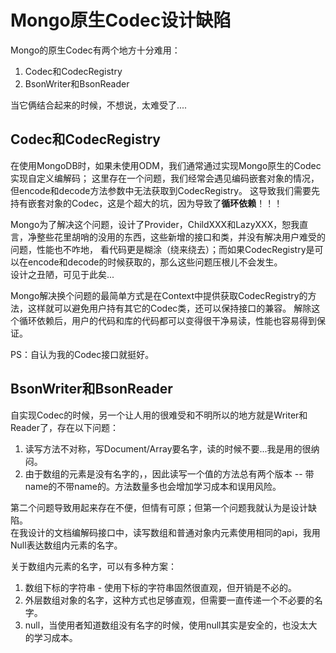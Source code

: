 # Mongo原生Codec设计缺陷

Mongo的原生Codec有两个地方十分难用：

1. Codec和CodecRegistry
2. BsonWriter和BsonReader

当它俩结合起来的时候，不想说，太难受了....

## Codec和CodecRegistry

在使用MongoDB时，如果未使用ODM，我们通常通过实现Mongo原生的Codec实现自定义编解码；
这里存在一个问题，我们经常会遇见编码嵌套对象的情况，但encode和decode方法参数中无法获取到CodecRegistry。
这导致我们需要先持有嵌套对象的Codec，这是个超大的坑，因为导致了**循环依赖**！！！

Mongo为了解决这个问题，设计了Provider，ChildXXX和LazyXXX，恕我直言，净整些花里胡哨的没用的东西，这些新增的接口和类，并没有解决用户难受的问题，性能也不咋地，
看代码更是糊涂（绕来绕去）；而如果CodecRegistry是可以在encode和decode的时候获取的，那么这些问题压根儿不会发生。  
设计之丑陋，可见于此矣...

Mongo解决换个问题的最简单方式是在Context中提供获取CodecRegistry的方法，这样就可以避免用户持有其它的Codec类，还可以保持接口的兼容。
解除这个循环依赖后，用户的代码和库的代码都可以变得很干净易读，性能也容易得到保证。

PS：自认为我的Codec接口就挺好。

## BsonWriter和BsonReader

自实现Codec的时候，另一个让人用的很难受和不明所以的地方就是Writer和Reader了，存在以下问题：

1. 读写方法不对称，写Document/Array要名字，读的时候不要...我是用的很纳闷。
2. 由于数组的元素是没有名字的，，因此读写一个值的方法总有两个版本 -- 带name的不带name的。方法数量多也会增加学习成本和误用风险。

第二个问题导致用起来存在不便，但情有可原；但第一个问题我就认为是设计缺陷。  
在我设计的文档编解码接口中，读写数组和普通对象内元素使用相同的api，我用Null表达数组内元素的名字。

关于数组内元素的名字，可以有多种方案：
1. 数组下标的字符串 - 使用下标的字符串固然很直观，但开销是不必的。
2. 外层数组对象的名字，这种方式也足够直观，但需要一直传递一个不必要的名字。
3. null，当使用者知道数组没有名字的时候，使用null其实是安全的，也没太大的学习成本。